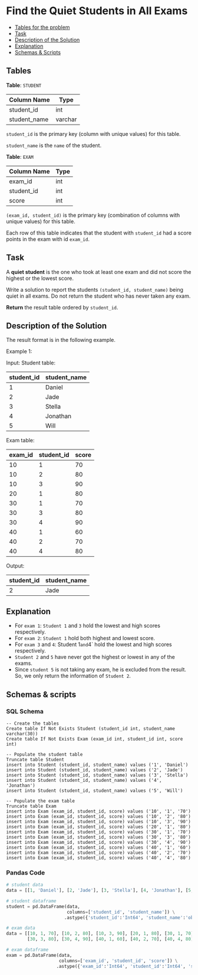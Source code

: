# Find the Quiet Students in All Exams

- [Tables for the problem](#tables)
- [Task](#task)
- [Description of the Solution](#description-of-the-solution)
- [Explanation](#explanation)
- [Schemas & Scripts](#schemas--scripts)

## Tables 

**Table**: `STUDENT`

| Column Name  | Type    |
|--------------|---------|
| student_id   | int     |
| student_name | varchar |

`student_id` is the primary key (column with unique values) for this table.

`student_name` is the `name` of the student.

**Table**: `EXAM`

| Column Name | Type |
|-------------|------|
| exam_id     | int  |
| student_id  | int  |
| score       | int  |

`(exam_id, student_id)` is the primary key (combination of columns with unique values) for this table.

Each row of this table indicates that the student with `student_id` had a score points in the exam with id `exam_id`.

## Task

A **quiet student** is the one who took at least one exam and did not score the highest or the lowest score.

Write a solution to report the students `(student_id, student_name)` being quiet in all exams. Do not return the 
student who has never taken any exam.

**Return** the result table ordered by `student_id`.

## Description of the Solution ##

The result format is in the following example.

Example 1:

Input: 
Student table:

| student_id | student_name |
|------------|--------------|
| 1          | Daniel       |
| 2          | Jade         |
| 3          | Stella       |
| 4          | Jonathan     |
| 5          | Will         |

Exam table:

| exam_id | student_id | score |
|---------|------------|-------|
| 10      | 1          | 70    |
| 10      | 2          | 80    |
| 10      | 3          | 90    |
| 20      | 1          | 80    |
| 30      | 1          | 70    |
| 30      | 3          | 80    |
| 30      | 4          | 90    |
| 40      | 1          | 60    |
| 40      | 2          | 70    |
| 40      | 4          | 80    |

Output: 

| student_id | student_name |
|------------|--------------|
| 2          | Jade         |

## Explanation ##

- For `exam 1`: `Student 1` and `3` hold the lowest and high scores respectively.
- For `exam 2`: `Student 1` hold both highest and lowest score.
- For `exam 3` and `4`: Student 1` and `4` hold the lowest and high scores respectively.
- `Student 2` and `5` have never got the highest or lowest in any of the exams.
- Since `student 5` is not taking any exam, he is excluded from the result.
So, we only return the information of `Student 2`.

## Schemas & scripts

### SQL Schema

```genericsql
-- Create the tables
Create table If Not Exists Student (student_id int, student_name varchar(30))
Create table If Not Exists Exam (exam_id int, student_id int, score int)

-- Populate the student table    
Truncate table Student
insert into Student (student_id, student_name) values ('1', 'Daniel')
insert into Student (student_id, student_name) values ('2', 'Jade')
insert into Student (student_id, student_name) values ('3', 'Stella')
insert into Student (student_id, student_name) values ('4', 'Jonathan')
insert into Student (student_id, student_name) values ('5', 'Will')
    
-- Populate the exam table
Truncate table Exam
insert into Exam (exam_id, student_id, score) values ('10', '1', '70')
insert into Exam (exam_id, student_id, score) values ('10', '2', '80')
insert into Exam (exam_id, student_id, score) values ('10', '3', '90')
insert into Exam (exam_id, student_id, score) values ('20', '1', '80')
insert into Exam (exam_id, student_id, score) values ('30', '1', '70')
insert into Exam (exam_id, student_id, score) values ('30', '3', '80')
insert into Exam (exam_id, student_id, score) values ('30', '4', '90')
insert into Exam (exam_id, student_id, score) values ('40', '1', '60')
insert into Exam (exam_id, student_id, score) values ('40', '2', '70')
insert into Exam (exam_id, student_id, score) values ('40', '4', '80')
```

### Pandas Code

```python
# student data
data = [[1, 'Daniel'], [2, 'Jade'], [3, 'Stella'], [4, 'Jonathan'], [5, 'Will']]

# student dataframe
student = pd.DataFrame(data, 
                       columns=['student_id', 'student_name']) \
                      .astype({'student_id':'Int64', 'student_name':'object'})

# exam data
data = [[10, 1, 70], [10, 2, 80], [10, 3, 90], [20, 1, 80], [30, 1, 70], 
        [30, 3, 80], [30, 4, 90], [40, 1, 60], [40, 2, 70], [40, 4, 80]]

# exam dataframe
exam = pd.DataFrame(data, 
                    columns=['exam_id', 'student_id', 'score']) \
                   .astype({'exam_id':'Int64', 'student_id':'Int64', 'score':'Int64'})
```
